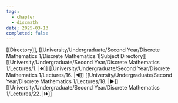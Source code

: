 ```yaml
---
tags:
  - chapter
  - discmath
date: 2025-03-13
completed: false
---
```

[[Directory]], [[University/Undergraduate/Second Year/Discrete Mathematics 1/Discrete Mathematics 1|Subject Directory]]
[[University/Undergraduate/Second Year/Discrete Mathematics 1/Lectures/1. |🞀🞀]] [[University/Undergraduate/Second Year/Discrete Mathematics 1/Lectures/16. |◀]] [[University/Undergraduate/Second Year/Discrete Mathematics 1/Lectures/18. |▶]] [[University/Undergraduate/Second Year/Discrete Mathematics 1/Lectures/22. |🞂🞂]]
# 
## 
### 